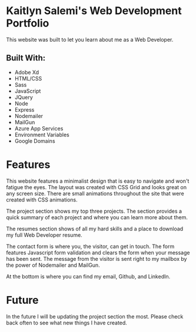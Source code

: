 # Kaitlyn Salemi's Web Development Portfolio

This website was built to let you learn about me as a Web Developer. 

## Built With:

- Adobe Xd
- HTML/CSS
- Sass
- JavaScript
- JQuery
- Node
- Express
- Nodemailer
- MailGun
- Azure App Services
- Environment Variables
- Google Domains

# Features

This website features a minimalist design that is easy to navigate and won't fatigue the eyes. The layout was created with CSS Grid and looks great on any screen size. There are small animations throughout the site that were created with CSS animations. 

The project section shows my top three projects. The section provides a quick summary of each project and where you can learn more about them. 

The resumes section shows of all my hard skills and a place to download my full Web Developer resume. 

The contact form is where you, the visitor, can get in touch. The form features Javascript form validation and clears the form when your message has been sent. The message from the visitor is sent right to my mailbox by the power of Nodemailer and MailGun. 

At the bottom is where you can find my email, Github, and LinkedIn.

# Future

In the future I will be updating the project section the most. Please check back often to see what new things I have created.



